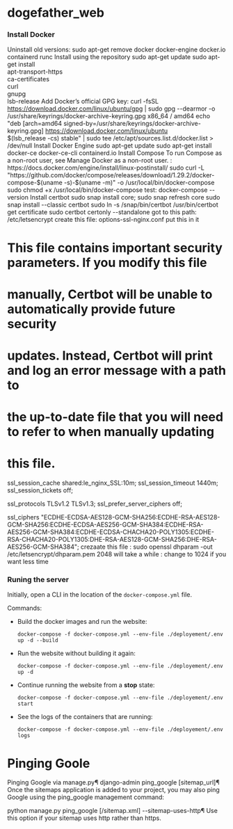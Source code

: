 # dogefather_web

### Install Docker
Uninstall old versions:
sudo apt-get remove docker docker-engine docker.io containerd runc
Install using the repository
sudo apt-get update
sudo apt-get install \
    apt-transport-https \
    ca-certificates \
    curl \
    gnupg \
    lsb-release
Add Docker’s official GPG key:
curl -fsSL https://download.docker.com/linux/ubuntu/gpg | sudo gpg --dearmor -o /usr/share/keyrings/docker-archive-keyring.gpg
x86_64 / amd64
echo \
  "deb [arch=amd64 signed-by=/usr/share/keyrings/docker-archive-keyring.gpg] https://download.docker.com/linux/ubuntu \
  $(lsb_release -cs) stable" | sudo tee /etc/apt/sources.list.d/docker.list > /dev/null
Install Docker Engine
sudo apt-get update
sudo apt-get install docker-ce docker-ce-cli containerd.io
Install Compose
To run Compose as a non-root user, see Manage Docker as a non-root user. : https://docs.docker.com/engine/install/linux-postinstall/
sudo curl -L "https://github.com/docker/compose/releases/download/1.29.2/docker-compose-$(uname -s)-$(uname -m)" -o /usr/local/bin/docker-compose
sudo chmod +x /usr/local/bin/docker-compose
test: docker-compose --version
Install certbot
sudo snap install core; sudo snap refresh core
sudo snap install --classic certbot
sudo ln -s /snap/bin/certbot /usr/bin/certbot
get certificate
sudo certbot certonly --standalone
got to this path:
/etc/letsencrypt
create this file: options-ssl-nginx.conf
put this in it 
# This file contains important security parameters. If you modify this file
# manually, Certbot will be unable to automatically provide future security
# updates. Instead, Certbot will print and log an error message with a path to
# the up-to-date file that you will need to refer to when manually updating
# this file.

ssl_session_cache shared:le_nginx_SSL:10m;
ssl_session_timeout 1440m;
ssl_session_tickets off;

ssl_protocols TLSv1.2 TLSv1.3;
ssl_prefer_server_ciphers off;

ssl_ciphers "ECDHE-ECDSA-AES128-GCM-SHA256:ECDHE-RSA-AES128-GCM-SHA256:ECDHE-ECDSA-AES256-GCM-SHA384:ECDHE-RSA-AES256-GCM-SHA384:ECDHE-ECDSA-CHACHA20-POLY1305:ECDHE-RSA-CHACHA20-POLY1305:DHE-RSA-AES128-GCM-SHA256:DHE-RSA-AES256-GCM-SHA384";
crezaate this file : sudo openssl dhparam -out /etc/letsencrypt/dhparam.pem 2048
will take a while : change to 1024 if you want less time

### Runing the server


Initially, open a CLI in the location of the `docker-compose.yml` file.

Commands:

- Build the docker images and run the website:
  ```
  docker-compose -f docker-compose.yml --env-file ./deployement/.env up -d --build
  ```
- Run the website without building it again:
  ```
  docker-compose -f docker-compose.yml --env-file ./deployement/.env up -d
  ```
- Continue running the website from a **stop** state:
  ```
  docker-compose -f docker-compose.yml --env-file ./deployement/.env start
  ```
- See the logs of the containers that are running:
  ```
  docker-compose -f docker-compose.yml --env-file ./deployement/.env logs
  ```
# Pinging Goole

Pinging Google via manage.py¶
django-admin ping_google [sitemap_url]¶
Once the sitemaps application is added to your project, you may also ping Google using the ping_google management command:

python manage.py ping_google [/sitemap.xml]
--sitemap-uses-http¶
Use this option if your sitemap uses http rather than https.
